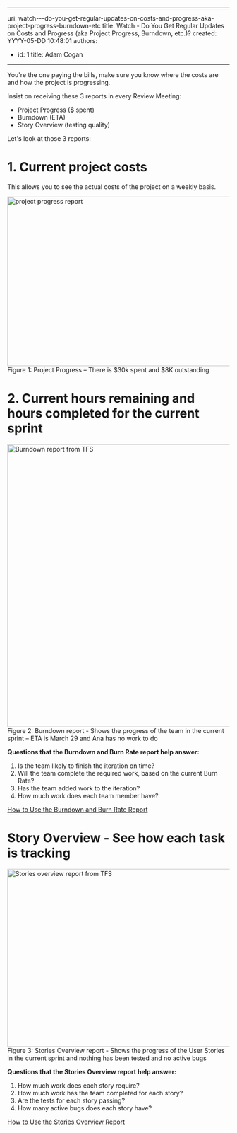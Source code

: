 

---
uri: watch---do-you-get-regular-updates-on-costs-and-progress-aka-project-progress-burndown-etc
title: Watch - Do You Get Regular Updates on Costs and Progress (aka Project Progress, Burndown, etc.)?
created: YYYY-05-DD 10:48:01
authors:
  - id: 1
    title: Adam Cogan
---




<span class='intro'> <p>You're the one paying the bills, make sure you know where the costs are and how the project is progressing. </p>
<p>Insist on receiving these&#160;3 reports in every Review Meeting&#58;</p> </span>

<ul><li>Project Progress ($ spent)</li>
<li>Burndown (ETA) </li>
<li>Story Overview (testing quality)</li></ul>
<p>Let's look at those&#160;3 reports&#58;</p>
<h1>1. Current project costs</h1>
<p>This allows you to see the actual costs of the project on a weekly basis.</p>
<img alt="project progress report" src="http&#58;//www.ssw.com.au/ssw/Standards/Rules/images/projectprogresscapture.JPG" width="584" height="383" style="height&#58;383px;width&#58;584px;" /> <span class="ms-rteCustom-FigureNormal">Figure 1&#58; Project Progress – There is $30k spent and&#160;$8K outstanding</span> <h1>2. Current hours remaining and hours completed for the current sprint</h1>
<img alt="Burndown report from TFS" src="http&#58;//www.ssw.com.au/ssw/Standards/Rules/images/burndown.JPG" width="640" height="639" style="height&#58;639px;" /> <span class="ms-rteCustom-FigureNormal">Figure 2&#58; Burndown report -&#160;Shows the progress of the team in the current sprint – ETA is March 29 and Ana has no work to do</span> <p><strong>Questions that the Burndown and Burn Rate report help answer&#58; </strong></p>
<ol><li>Is the team likely to finish the iteration on time? </li>
<li>Will the team complete the required work, based on the current Burn Rate? </li>
<li>Has the team added work to the iteration? </li>
<li>How much work does each team member have? </li></ol>
<p><a href="http&#58;//msdn.microsoft.com/en-us/library/dd380678%28VS.100%29.aspx">How to Use the Burndown and Burn Rate Report</a> <img title="You are now leaving SSW" src="http&#58;//www.ssw.com.au/ssw/images/external.gif" alt="" /></p>
<h1>Story Overview - See how each task is tracking</h1>
<img alt="Stories overview report from TFS" src="http&#58;//www.ssw.com.au/ssw/Standards/Rules/images/storiesOverview.JPG" width="817" height="402" style="height&#58;402px;width&#58;817px;" /> <span class="ms-rteCustom-FigureNormal">Figure 3&#58; Stories Overview report - Shows the progress of the User Stories in the current sprint and nothing has been tested and no active bugs</span> <p><strong>Questions that the Stories Overview report help&#160;answer&#58; </strong></p>
<ol><li>How much work does each story require? </li>
<li>How much work has the team completed for each story? </li>
<li>Are the tests for each story passing? </li>
<li>How many active bugs does each story have? </li></ol>
<p><a href="http&#58;//msdn.microsoft.com/en-us/library/dd380648%28VS.100%29.aspx">How to Use the Stories Overview Report</a> <img title="You are now leaving SSW" src="http&#58;//www.ssw.com.au/ssw/images/external.gif" alt="" /></p>


